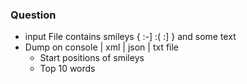 ### Question
- input File contains smileys { :-] :( :] } and some text
- Dump on console | xml | json | txt file
  - Start positions of smileys
  - Top 10 words

